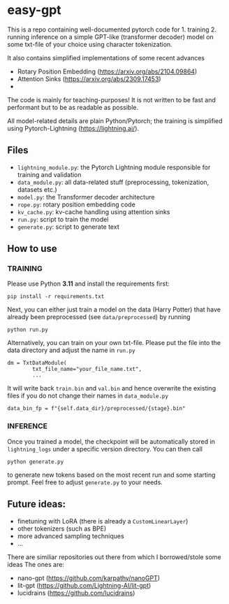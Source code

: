 # easy-gpt

This is a repo containing well-documented pytorch code for 1. training 2. running inference on
a simple GPT-like (transformer decoder) model on some txt-file of your choice using character tokenization.

It also contains simplified implementations of some recent advances

- Rotary Position Embedding (https://arxiv.org/abs/2104.09864)
- Attention Sinks (https://arxiv.org/abs/2309.17453)
- 
The code is mainly for teaching-purposes! It is not written to be fast and performant but to be as
readable as possible. 

All model-related details are plain Python/Pytorch; the training is simplified
using Pytorch-Lightning (https://lightning.ai/).

## Files

- `lightning_module.py`: the Pytorch Lightning module responsible for training and validation
- `data_module.py`: all data-related stuff (preprocessing, tokenization, datasets etc.)
- `model.py`: the Transformer decoder architecture
- `rope.py`: rotary position embedding code
- `kv_cache.py`: kv-cache handling using attention sinks
- `run.py`: script to train the model
- `generate.py`: script to generate text

## How to use

### TRAINING

Please use Python **3.11** and install the requirements first:
```
pip install -r requirements.txt
```

Next, you can either just train a model on the data (Harry Potter) that have already been
preprocessed (see `data/preprocessed`) by running

```
python run.py
```

Alternatively, you can train on your own txt-file. Please put the file into the data directory and
adjust the name in `run.py`

```
dm = TxtDataModule(
        txt_file_name="your_file_name.txt",
        ...
```

It will write back `train.bin` and `val.bin` and hence overwrite the existing files if you do not
change their names in `data_module.py`

```
data_bin_fp = f"{self.data_dir}/preprocessed/{stage}.bin"
```

### INFERENCE

Once you trained a model, the checkpoint will be automatically stored in `lightning_logs` under
a specific version directory. You can then call 

```
python generate.py
```

to generate new tokens based on the most recent run and some starting prompt. Feel free to adjust `generate.py` to
your needs. 

## Future ideas:

- finetuning with LoRA (there is already a `CustomLinearLayer`) 
- other tokenizers (such as BPE)
- more advanced sampling techniques
- ...

There are similiar repositories out there from which I borrowed/stole some ideas
The ones are:
- nano-gpt (https://github.com/karpathy/nanoGPT)
- lit-gpt (https://github.com/Lightning-AI/lit-gpt)
- lucidrains (https://github.com/lucidrains)